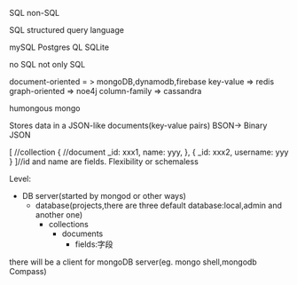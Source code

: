SQL non-SQL

SQL structured query language

mySQL
Postgres QL
SQLite

no SQL
not only SQL

document-oriented = > mongoDB,dynamodb,firebase
key-value => redis
graph-oriented => noe4j
column-family => cassandra


humongous
    mongo

Stores data in a JSON-like documents(key-value pairs)
BSON-> Binary JSON

[ //collection
    { //document
        _id: xxx1, name: yyy,
    },
    { 
        _id: xxx2, username: yyy 
    }
]//id and name are fields.
Flexibility or schemaless 

Level:
- DB server(started by mongod or other ways)
    - database(projects,there are three default database:local,admin and another one)
        - collections
            - documents
                - fields:字段

there will be a client for mongoDB server(eg. mongo shell,mongodb Compass)